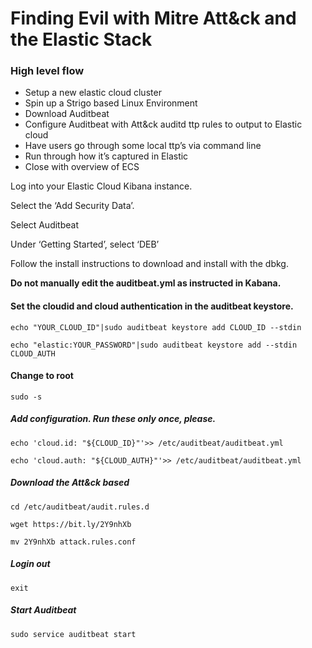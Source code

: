 # Finding Evil with Mitre Att&ck and the Elastic Stack

### High level flow

* Setup a new elastic cloud cluster
* Spin up a Strigo based Linux Environment
* Download Auditbeat
* Configure Auditbeat with Att&ck auditd ttp rules to output to Elastic cloud
* Have users go through some local ttp’s via command line
* Run through how it’s captured in Elastic
* Close with overview of ECS

Log into your Elastic Cloud Kibana instance.

Select the ‘Add Security Data’.

Select Auditbeat

Under ‘Getting Started’, select ‘DEB’

Follow the install instructions to download and install with the dbkg.

__Do not manually edit the auditbeat.yml as instructed in Kabana.__  

#### Set the cloudid and cloud authentication in the auditbeat keystore.

`echo "YOUR_CLOUD_ID"|sudo auditbeat keystore add CLOUD_ID --stdin`                                                                                                                                                                      

`echo "elastic:YOUR_PASSWORD"|sudo auditbeat keystore add --stdin CLOUD_AUTH`

#### Change to root  

`sudo -s`

##### Add configuration. Run these only once, please.

`echo 'cloud.id: "${CLOUD_ID}"'>> /etc/auditbeat/auditbeat.yml`

`echo 'cloud.auth: "${CLOUD_AUTH}"'>> /etc/auditbeat/auditbeat.yml`

##### Download the Att&ck based

`cd /etc/auditbeat/audit.rules.d`

`wget https://bit.ly/2Y9nhXb`

`mv 2Y9nhXb attack.rules.conf`

##### Login out
 `exit`                                                                              
##### Start Auditbeat

`sudo service auditbeat start`

